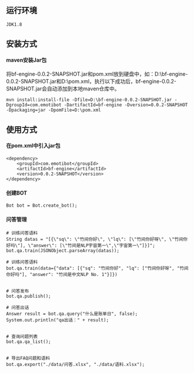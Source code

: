 ## 运行环境
```
JDK1.8
```

## 安装方式

#### maven安装Jar包

将bf-engine-0.0.2-SNAPSHOT.jar和pom.xml放到硬盘中，如：D:\bf-engine-0.0.2-SNAPSHOT.jar和D:\pom.xml，执行以下成功后，bf-engine-0.0.2-SNAPSHOT.jar会自动添加到本地maven仓库中。
```
mvn install:install-file -Dfile=D:\bf-engine-0.0.2-SNAPSHOT.jar -DgroupId=com.emotibot -DartifactId=bf-engine -Dversion=0.0.2-SNAPSHOT -Dpackaging=jar -DpomFile=D:\pom.xml
```

## 使用方式
#### 在pom.xml中引入jar包
```
<dependency>
	<groupId>com.emotibot</groupId>
	<artifactId>bf-engine</artifactId>
	<version>0.0.2-SNAPSHOT</version>
</dependency>
```



#### 创建BOT
```
Bot bot = Bot.create_bot();
```

#### 问答管理
```
# 训练问答语料
String datas = "[{\"sq\": \"竹间你好\", \"lq\": [\"竹间你好呀\", \"竹间你好吗\"], \"answer\": [\"竹间是NLP宇宙第一\",\"宇宙第一\"]}]";
bot.qa.train(JSONObject.parseArray(datas));

# 训练问答语料
bot.qa.train(data={"data": [{"sq": "竹间你好", "lq": ["竹间你好呀", "竹间你好吗"], "answer": "竹间是中文NLP No. 1"}]})


# 问答发布
bot.qa.publish();

# 问答出话
Answer result = bot.qa.query("什么是账单日", false);
System.out.println("qa出话：" + result);


# 查询问题列表
bot.qa.qa_list();


# 导出FAQ问题和语料
bot.qa.export("./data/问答.xlsx", "./data/语料.xlsx");
```
